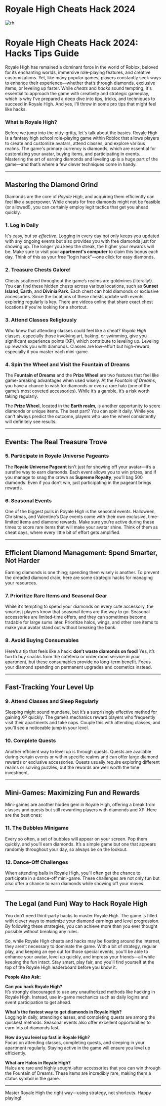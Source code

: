 # Royale High Cheats Hack 2024

![rh](https://github.com/user-attachments/assets/0a5b323a-d330-460b-af40-d5f22e4f1c40)

<T>

# Royale High Cheats Hack 2024: Hacks Tips Guide

Royale High has remained a dominant force in the world of Roblox, beloved for its enchanting worlds, immersive role-playing features, and creative customizations. Yet, like many popular games, players constantly seek ways to enhance their experience—whether that’s through diamonds, exclusive items, or leveling up faster. While *cheats* and *hacks* sound tempting, it's essential to approach the game with creativity and strategic gameplay, which is why I've prepared a deep dive into tips, tricks, and techniques to succeed in Royale High. And yes, I'll throw in some pro tips that might feel like hacks.

### What is Royale High?

Before we jump into the nitty-gritty, let's talk about the basics. Royale High is a fantasy high school role-playing game within Roblox that allows players to create and customize avatars, attend classes, and explore various realms. The game's primary currency is diamonds, which are essential for customizing your avatar, buying items, and participating in events. Mastering the art of earning diamonds and leveling up is a huge part of the game—and that’s where a few clever techniques come in handy.

---

## Mastering the Diamond Grind

Diamonds are the core of *Royale High*, and acquiring them efficiently can feel like a superpower. While cheats for free diamonds might not be feasible (or allowed!), you can certainly employ legit tactics that get you ahead quickly.

### **1. Log In Daily**
It's easy, but *so effective*. Logging in every day not only keeps you updated with any ongoing events but also provides you with free diamonds just for showing up. The longer you keep the streak, the higher your rewards will be. Make sure to visit your **apartment's computer** to claim this bonus each day. Think of this as your free "login hack"—one click for easy diamonds.

### **2. Treasure Chests Galore!**
Chests scattered throughout the game’s realms are goldmines (literally!). You can find these hidden chests across various locations, such as **Sunset Island**, **Earth**, and **Divinia Park**. Each chest can hold diamonds or exclusive accessories. Since the locations of these chests update with events, exploring regularly is key. There are videos online that share exact chest locations if you're looking for a shortcut.

### **3. Attend Classes Religiously**
Who knew that attending classes could feel like a cheat? *Royale High* classes, especially those involving art, baking, or swimming, give you significant experience points (XP), which contribute to leveling up. Leveling up rewards you with diamonds. Classes are low-effort but high-reward, especially if you master each mini-game.

### **4. Spin the Wheel and Visit the Fountain of Dreams**
The **Fountain of Dreams** and the **Prize Wheel** are two features that feel like game-breaking advantages when used wisely. At the *Fountain of Dreams*, you have a chance to wish for diamonds or even a rare halo (one of the game’s most coveted accessories). While it’s a gamble, it’s a risk worth taking regularly.

The **Prize Wheel**, located in the **Earth realm**, is another opportunity to score diamonds or unique items. The best part? You can spin it daily. While you can't always predict the outcome, players who use the wheel consistently will definitely see results.

---

## Events: The Real Treasure Trove

### **5. Participate in Royale Universe Pageants**
The **Royale Universe Pageant** isn't just for showing off your avatar—it’s a surefire way to earn diamonds. Each event allows you to win prizes, and if you manage to snag the crown as **Supreme Royalty**, you’ll bag 500 diamonds. Even if you don’t win, just participating in the pageant brings rewards.

### **6. Seasonal Events**
One of the biggest pulls in Royale High is the seasonal events. Halloween, Christmas, and Valentine’s Day events come with their own exclusive, time-limited items and diamond rewards. Make sure you’re active during these times to score rare items that will make your avatar shine. Think of them as cheat days, where every little bit of effort gets amplified.

---

## Efficient Diamond Management: Spend Smarter, Not Harder

Earning diamonds is one thing; spending them wisely is another. To prevent the dreaded diamond drain, here are some strategic hacks for managing your resources.

### **7. Prioritize Rare Items and Seasonal Gear**
While it’s tempting to spend your diamonds on every cute accessory, the smartest players know that seasonal items are the way to go. Seasonal accessories are limited-time offers, and they can sometimes become tradable for large sums later. Prioritize halos, wings, and other rare items to make your avatar stand out without breaking the bank.

### **8. Avoid Buying Consumables**
Here’s a tip that feels like a hack: **don’t waste diamonds on food**! Yes, it’s fun to buy snacks from the cafeteria or order room service in your apartment, but these consumables provide no long-term benefit. Focus your diamond spending on permanent upgrades and cosmetics instead.

---

## Fast-Tracking Your Level Up

### **9. Attend Classes and Sleep Regularly**
Sleeping might sound mundane, but it’s a surprisingly effective method for gaining XP quickly. The game’s mechanics reward players who frequently visit their apartments and take naps. Couple this with attending classes, and you’ll see a noticeable jump in your level.

### **10. Complete Quests**
Another efficient way to level up is through quests. Quests are available during certain events or within specific realms and can offer large diamond rewards or exclusive accessories. Quests usually require exploring different realms or solving puzzles, but the rewards are well worth the time investment.

---

## Mini-Games: Maximizing Fun and Rewards

Mini-games are another hidden gem in Royale High, offering a break from classes and quests but still rewarding players with diamonds and XP. Here are the best ones:

### **11. The Bubbles Minigame**
Every so often, a set of bubbles will appear on your screen. Pop them quickly, and you’ll earn diamonds. It’s a simple game but one that appears randomly throughout your day, so always be on the lookout.

### **12. Dance-Off Challenges**
When attending balls in Royale High, you’ll often get the chance to participate in a dance-off mini-game. These challenges are not only fun but also offer a chance to earn diamonds while showing off your moves.

---

## The Legal (and Fun) Way to Hack Royale High

You don’t need third-party hacks to master Royale High. The game is filled with clever ways to maximize your diamond earnings and level progression. By following these strategies, you can achieve more than you ever thought possible without breaking any rules.

So, while Royale High cheats and hacks may be floating around the internet, they aren’t necessary to dominate the game. With a bit of strategy, regular play, and keeping an eye out for those special events, you’ll be able to enhance your avatar, level up quickly, and impress your friends—all while keeping the fun intact. Stay smart, play fair, and you'll find yourself at the top of the Royale High leaderboard before you know it.

**People Also Ask:**

**Can you hack Royale High?**  
It’s strongly discouraged to use any unauthorized methods like hacking in Royale High. Instead, use in-game mechanics such as daily logins and event participation to get ahead.

**What’s the fastest way to get diamonds in Royale High?**  
Logging in daily, attending classes, and completing quests are among the quickest methods. Seasonal events also offer excellent opportunities to earn lots of diamonds fast.

**How do you level up fast in Royale High?**  
Focus on attending classes, completing quests, and sleeping in your apartment regularly. Staying active in the game will ensure you level up efficiently.

**What are Halos in Royale High?**  
Halos are rare and highly sought-after accessories that you can win through the Fountain of Dreams. These items are incredibly rare, making them a status symbol in the game.

---

Master Royale High the right way—using strategy, not shortcuts. Happy playing!

</T>
